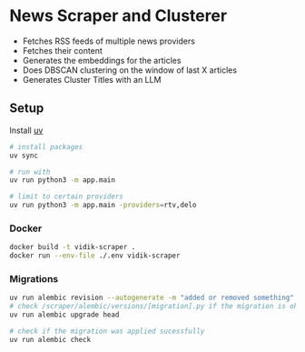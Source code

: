 # News Scraper and Clusterer

- Fetches RSS feeds of multiple news providers
- Fetches their content
- Generates the embeddings for the articles
- Does DBSCAN clustering on the window of last X articles
- Generates Cluster Titles with an LLM

## Setup

Install [uv](https://docs.astral.sh/uv)

```bash
# install packages
uv sync
```

```bash
# run with
uv run python3 -m app.main
```

```bash
# limit to certain providers
uv run python3 -m app.main -providers=rtv,delo
```

### Docker

```bash
docker build -t vidik-scraper .
docker run --env-file ./.env vidik-scraper
```

### Migrations

```bash
uv run alembic revision --autogenerate -m "added or removed something"
# check /scraper/alembic/versions/[migration].py if the migration is ok
uv run alembic upgrade head

# check if the migration was applied sucessfully
uv run alembic check
```
